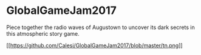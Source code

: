 # GlobalGameJam2017

Piece together the radio waves of Augustown to uncover its dark secrets in this atmospheric story game.

[[https://github.com/Calesi/GlobalGameJam2017/blob/master/tn.png]]

